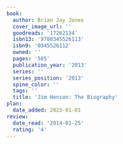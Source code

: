 ```yaml
---
book:
  author: Brian Jay Jones
  cover_image_url: ''
  goodreads: '17262134'
  isbn13: '9780345526113'
  isbn9: '0345526112'
  owned: ''
  pages: '585'
  publication_year: '2013'
  series: ''
  series_position: '2013'
  spine_color: ''
  tags: ''
  title: 'Jim Henson: The Biography'
plan:
  date_added: 2023-01-01
review:
  date_read: '2014-01-25'
  rating: '4'
---
```

